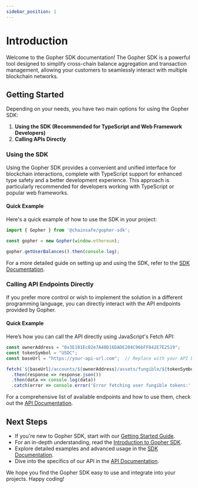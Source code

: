 ```yaml
---
sidebar_position: 1
---
```


# Introduction

Welcome to the Gopher SDK documentation! The Gopher SDK is a powerful tool designed to simplify cross-chain balance aggregation and transaction management, allowing your customers to seamlessly interact with multiple blockchain networks.

## Getting Started

Depending on your needs, you have two main options for using the Gopher SDK:

1. **Using the SDK (Recommended for TypeScript and Web Framework Developers)**
2. **Calling APIs Directly**

### Using the SDK

Using the Gopher SDK provides a convenient and unified interface for blockchain interactions, complete with TypeScript support for enhanced type safety and a better development experience. This approach is particularly recommended for developers working with TypeScript or popular web frameworks.

#### Quick Example

Here's a quick example of how to use the SDK in your project:

```typescript
import { Gopher } from '@chainsafe/gopher-sdk';

const gopher = new Gopher(window.ethereum);

gopher.getUserBalances().then(console.log);
```

For a more detailed guide on setting up and using the SDK, refer to the [SDK Documentation](sdk/overview.md).

### Calling API Endpoints Directly

If you prefer more control or wish to implement the solution in a different programming language, you can directly interact with the API endpoints provided by Gopher.

#### Quick Example

Here’s how you can call the API directly using JavaScript's Fetch API:

```javascript
const ownerAddress = "0x3E101Ec02e7A48D16DADE204C96bFF842E7E2519";
const tokenSymbol = "USDC";
const baseUrl = "https://your-api-url.com";  // Replace with your API base URL

fetch(`${baseUrl}/accounts/${ownerAddress}/assets/fungible/${tokenSymbol}`)
  .then(response => response.json())
  .then(data => console.log(data))
  .catch(error => console.error('Error fetching user fungible tokens:', error));
```

For a comprehensive list of available endpoints and how to use them, check out the [API Documentation](api/get-started.md).

## Next Steps

- If you're new to Gopher SDK, start with our [Getting Started Guide](get-started.md).
- For an in-depth understanding, read the [Introduction to Gopher SDK](introduction.md).
- Explore detailed examples and advanced usage in the [SDK Documentation](sdk/overview.md).
- Dive into the specifics of our API in the [API Documentation](api/get-started.md).

We hope you find the Gopher SDK easy to use and integrate into your projects. Happy coding!
